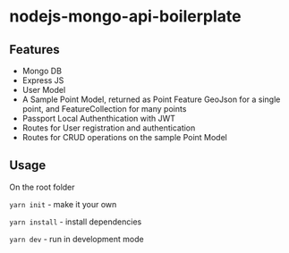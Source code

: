 # nodejs-mongo-api-boilerplate

## Features

* Mongo DB
* Express JS
* User Model
* A Sample Point Model, returned as Point Feature GeoJson for a single point, and FeatureCollection for many points
* Passport Local Authenthication with JWT
* Routes for User registration and authentication
* Routes for CRUD operations on the sample Point Model

## Usage

On the root folder

 `yarn init` - make it your own

`yarn install` - install dependencies

`yarn dev` - run in development mode





